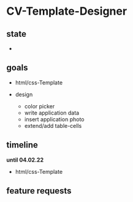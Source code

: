 # CV-Template-Designer

## state

-

## goals

- html/css-Template

- design
	- color picker
	- write application data
	- insert application photo
	- extend/add table-cells

## timeline
**until 04.02.22**

- html/css-Template

## feature requests
